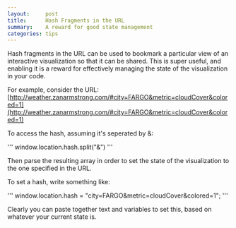 ```yaml
---
layout:     post
title:      Hash Fragments in the URL
summary:    A reward for good state management
categories: tips
---
```


Hash fragments in the URL can be used to bookmark a particular view of an interactive visualization so that it can be shared. This is super useful, and enabling it is a reward for effectively managing the state of the visualization in your code.  

For example, consider the URL: [http://weather.zanarmstrong.com/#city=FARGO&metric=cloudCover&colored=1](http://weather.zanarmstrong.com/#city=FARGO&metric=cloudCover&colored=1)

To access the hash, assuming it's seperated by &: 

'''
window.location.hash.split("&")
'''

Then parse the resulting array in order to set the state of the visualization to the one specified in the URL.   

To set a hash, write something like: 

'''
window.location.hash = "city=FARGO&metric=cloudCover&colored=1";
'''

Clearly you can paste together text and variables to set this, based on whatever your current state is.







